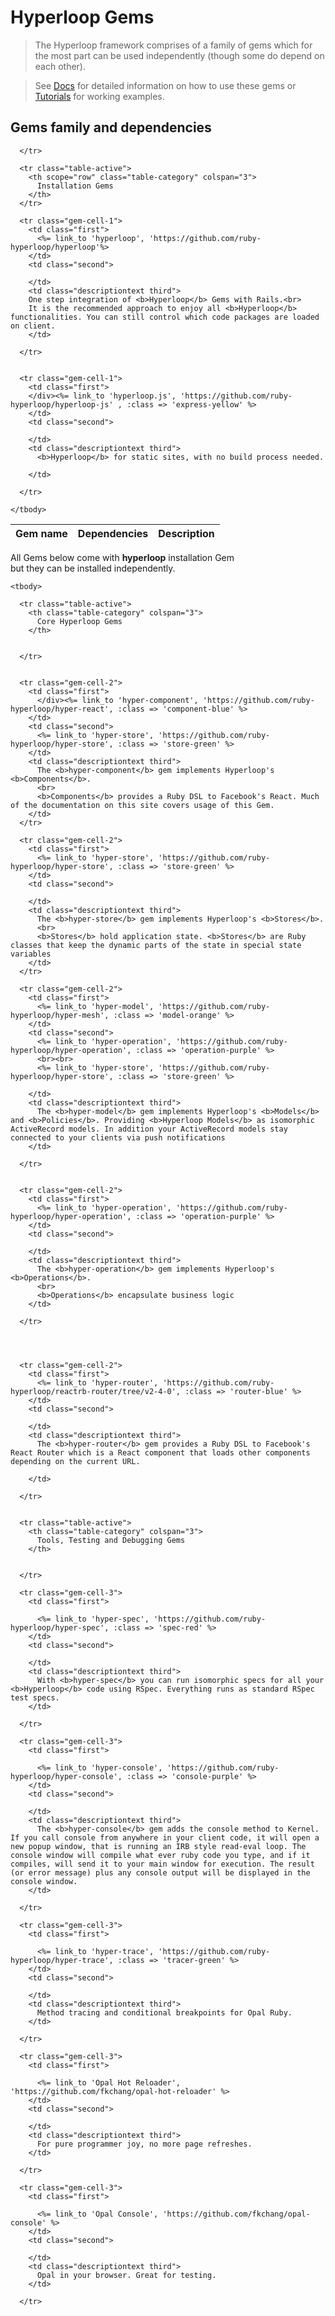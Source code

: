 # <span class="bigfirstletter">H</span>yperloop Gems

> The Hyperloop framework comprises of a family of gems which for the most part can be used independently (though some do depend on each other).

> See [Docs](/docs/dsl_overview) for detailed information on how to use these gems or [Tutorials](/tutorials) for working examples.

## Gems family and dependencies

<table class="gemsTable table table-sm table-hover">

  <thead>
      <tr class="table-header">
        <th class="first">
          Gem name
        </th>
        <th class="second">
          Dependencies
        </th>
        <th class="third">
          Description
        </th>

      </tr>
  </thead>

  <tbody>

      <tr class="table-active">
        <th scope="row" class="table-category" colspan="3">
          Installation Gems
        </th>
      </tr>

      <tr class="gem-cell-1">
        <td class="first">
          <%= link_to 'hyperloop', 'https://github.com/ruby-hyperloop/hyperloop'%>
        </td>
        <td class="second">

        </td>
        <td class="descriptiontext third">
        One step integration of <b>Hyperloop</b> Gems with Rails.<br>
        It is the recommended approach to enjoy all <b>Hyperloop</b> functionalities. You can still control which code packages are loaded on client.
        </td>

      </tr>


      <tr class="gem-cell-1">
        <td class="first">
        </div><%= link_to 'hyperloop.js', 'https://github.com/ruby-hyperloop/hyperloop-js' , :class => 'express-yellow' %>
        </td>
        <td class="second">

        </td>
        <td class="descriptiontext third">
          <b>Hyperloop</b> for static sites, with no build process needed.

        </td>

      </tr>

	</tbody>
</table>


All Gems below come with <b>hyperloop</b> installation Gem <br>but they can be installed independently.


<table class="gemsTable table table-sm table-hover">

	<tbody>

      <tr class="table-active">
        <th class="table-category" colspan="3">
          Core Hyperloop Gems
        </th>


      </tr>


      <tr class="gem-cell-2">
        <td class="first">
          </div><%= link_to 'hyper-component', 'https://github.com/ruby-hyperloop/hyper-react', :class => 'component-blue' %>
        </td>
        <td class="second">
          <%= link_to 'hyper-store', 'https://github.com/ruby-hyperloop/hyper-store', :class => 'store-green' %>
        </td>
        <td class="descriptiontext third">
          The <b>hyper-component</b> gem implements Hyperloop's <b>Components</b>.
          <br>
          <b>Components</b> provides a Ruby DSL to Facebook's React. Much of the documentation on this site covers usage of this Gem.
        </td>
      </tr>

      <tr class="gem-cell-2">
        <td class="first">
          <%= link_to 'hyper-store', 'https://github.com/ruby-hyperloop/hyper-store', :class => 'store-green' %>
        </td>
        <td class="second">

        </td>
        <td class="descriptiontext third">
          The <b>hyper-store</b> gem implements Hyperloop's <b>Stores</b>.
          <br>
          <b>Stores</b> hold application state. <b>Stores</b> are Ruby classes that keep the dynamic parts of the state in special state variables
        </td>
      </tr>

      <tr class="gem-cell-2">
        <td class="first">
          <%= link_to 'hyper-model', 'https://github.com/ruby-hyperloop/hyper-mesh', :class => 'model-orange' %>
        </td>
        <td class="second">
          <%= link_to 'hyper-operation', 'https://github.com/ruby-hyperloop/hyper-operation', :class => 'operation-purple' %>
          <br><br>
          <%= link_to 'hyper-store', 'https://github.com/ruby-hyperloop/hyper-store', :class => 'store-green' %>

        </td>
        <td class="descriptiontext third">
          The <b>hyper-model</b> gem implements Hyperloop's <b>Models</b> and <b>Policies</b>. Providing <b>Hyperloop Models</b> as isomorphic ActiveRecord models. In addition your ActiveRecord models stay connected to your clients via push notifications
        </td>

      </tr>


      <tr class="gem-cell-2">
        <td class="first">
          <%= link_to 'hyper-operation', 'https://github.com/ruby-hyperloop/hyper-operation', :class => 'operation-purple' %>
        </td>
        <td class="second">

        </td>
        <td class="descriptiontext third">
          The <b>hyper-operation</b> gem implements Hyperloop's <b>Operations</b>.
          <br>
          <b>Operations</b> encapsulate business logic
        </td>

      </tr>




      <tr class="gem-cell-2">
        <td class="first">
          <%= link_to 'hyper-router', 'https://github.com/ruby-hyperloop/reactrb-router/tree/v2-4-0', :class => 'router-blue' %>
        </td>
        <td class="second">

        </td>
        <td class="descriptiontext third">
          The <b>hyper-router</b> gem provides a Ruby DSL to Facebook's React Router which is a React component that loads other components depending on the current URL.

        </td>

      </tr>


      <tr class="table-active">
        <th class="table-category" colspan="3">
          Tools, Testing and Debugging Gems
        </th>


      </tr>

      <tr class="gem-cell-3">
        <td class="first">

          <%= link_to 'hyper-spec', 'https://github.com/ruby-hyperloop/hyper-spec', :class => 'spec-red' %>
        </td>
        <td class="second">

        </td>
        <td class="descriptiontext third">
          With <b>hyper-spec</b> you can run isomorphic specs for all your <b>Hyperloop</b> code using RSpec. Everything runs as standard RSpec test specs.
        </td>

      </tr>

      <tr class="gem-cell-3">
        <td class="first">

          <%= link_to 'hyper-console', 'https://github.com/ruby-hyperloop/hyper-console', :class => 'console-purple' %>
        </td>
        <td class="second">

        </td>
        <td class="descriptiontext third">
          The <b>hyper-console</b> gem adds the console method to Kernel. If you call console from anywhere in your client code, it will open a new popup window, that is running an IRB style read-eval loop. The console window will compile what ever ruby code you type, and if it compiles, will send it to your main window for execution. The result (or error message) plus any console output will be displayed in the console window.
        </td>

      </tr>

      <tr class="gem-cell-3">
        <td class="first">

          <%= link_to 'hyper-trace', 'https://github.com/ruby-hyperloop/hyper-trace', :class => 'tracer-green' %>
        </td>
        <td class="second">

        </td>
        <td class="descriptiontext third">
          Method tracing and conditional breakpoints for Opal Ruby.
        </td>

      </tr>

      <tr class="gem-cell-3">
        <td class="first">

          <%= link_to 'Opal Hot Reloader', 'https://github.com/fkchang/opal-hot-reloader' %>
        </td>
        <td class="second">

        </td>
        <td class="descriptiontext third">
          For pure programmer joy, no more page refreshes.
        </td>

      </tr>

      <tr class="gem-cell-3">
        <td class="first">

          <%= link_to 'Opal Console', 'https://github.com/fkchang/opal-console' %>
        </td>
        <td class="second">

        </td>
        <td class="descriptiontext third">
          Opal in your browser. Great for testing.
        </td>

      </tr>

  </tbody>

</table>


<br><br>
